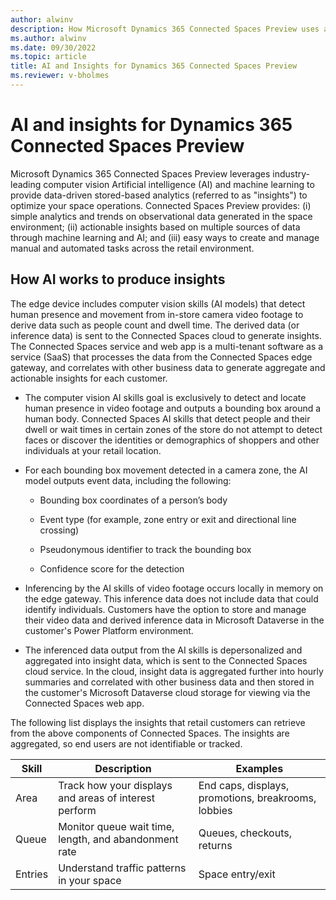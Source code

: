 ```yaml
---
author: alwinv
description: How Microsoft Dynamics 365 Connected Spaces Preview uses artificial intelligence technology to provide insights.
ms.author: alwinv
ms.date: 09/30/2022
ms.topic: article
title: AI and Insights for Dynamics 365 Connected Spaces Preview
ms.reviewer: v-bholmes
---
```


# AI and insights for Dynamics 365 Connected Spaces Preview

Microsoft Dynamics 365 Connected Spaces Preview leverages industry-leading computer vision Artificial intelligence (AI) and machine learning to provide data-driven stored-based analytics (referred to as "insights") to optimize your space operations. Connected Spaces Preview provides: (i) simple analytics and trends on observational data generated in the space environment; (ii) actionable insights based on multiple sources of data through machine learning and AI; and (iii) easy ways to create and manage manual and automated tasks across the retail environment.  

## How AI works to produce insights

The edge device includes computer vision skills (AI models) that detect human presence and movement from in-store camera video footage to derive data such as people count and dwell time. The derived data (or inference data) is sent to the Connected Spaces cloud to generate insights. The Connected Spaces service and web app is a multi-tenant software as a service (SaaS) that processes the data from the Connected Spaces edge gateway, and correlates with other business data to generate aggregate and actionable insights for each customer.

- The computer vision AI skills goal is exclusively to detect and locate human presence in video footage and outputs a bounding box around a human body. Connected Spaces AI skills that detect people and their dwell or wait times in certain zones of the store do not attempt to detect faces or discover the identities or demographics of shoppers and other individuals at your retail location. 

- For each bounding box movement detected in a camera zone, the AI model outputs event data, including the following:

   - Bounding box coordinates of a person’s body

   - Event type (for example, zone entry or exit and directional line crossing) 

   - Pseudonymous identifier to track the bounding box 

   - Confidence score for the detection

- Inferencing by the AI skills of video footage occurs locally in memory on the edge gateway. This inference data does not include data that could identify individuals. Customers have the option to store and manage their video data and derived inference data in Microsoft Dataverse in the customer's Power Platform environment.

- The inferenced data output from the AI skills is depersonalized and aggregated into insight data, which is sent to the Connected Spaces cloud service. In the cloud, insight data is aggregated further into hourly summaries and correlated with other business data and then stored in the customer's Microsoft Dataverse cloud storage for viewing via the Connected Spaces web app. 

The following list displays the insights that retail customers can retrieve from the above components of Connected Spaces. The insights are aggregated, so end users  are not identifiable or tracked. 

|Skill|Description|Examples|
|-----------------|-----------------------------------------------|-------------------------------------------------|
|Area|Track how your displays and areas of interest perform |End caps, displays, promotions, breakrooms, lobbies |
|Queue|Monitor queue wait time, length, and abandonment rate |Queues, checkouts, returns|
|Entries|Understand traffic patterns in your space |Space entry/exit |
